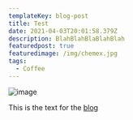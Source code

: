 ```yaml
---
templateKey: blog-post
title: Test
date: 2021-04-03T20:01:58.379Z
description: BlahBlahBlaBlahBlah
featuredpost: true
featuredimage: /img/chemex.jpg
tags:
  - Coffee
---
```

![image](/img/blog-index.jpg "image")

This is the text for the [blog](https://www.tripadvisor.com)